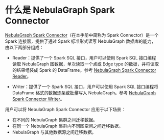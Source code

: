 # 什么是 NebulaGraph Spark Connector

[NebulaGraph Spark Connector](https://github.com/vesoft-inc/nebula-java/tree/v1.0/tools "点击前往 GitHub")（在本手册中简称为 Spark Connector）是一个 Spark 连接器，提供了通过 Spark 标准形式读写 NebulaGraph 数据库的能力，由以下两部分组成：

- Reader：提供了一个 Spark SQL 接口，用户可以使用 Spark SQL 接口编程读取 NebulaGraph 图数据，单次读取一个点或 Edge type 的数据，并将读取的结果组装成 Spark 的 DataFrame。参考 [NebulaGraph Spark Connector Reader](reader/sc-ug-what-is-reader.md)。

- Writer：提供了一个 Spark SQL 接口，用户可以使用 Spark SQL 接口编程将 DataFrame 格式的数据逐条或批量写入 NebulaGraph。参考 [NebulaGraph Spark Connector Writer](writer/sc-ug-what-is-writer.md)。

用户可以将 NebulaGraph Spark Connector 应用于以下场景：

- 在不同的 NebulaGraph 集群之间迁移数据。
- 在同一个 NebulaGraph 集群内不同图空间之间迁移数据。
- NebulaGraph 与其他数据源之间迁移数据。
